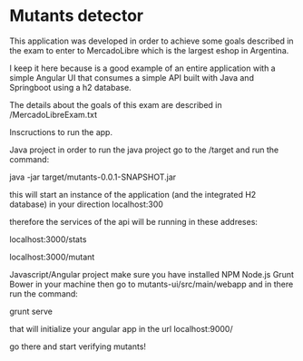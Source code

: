 # Mutants detector

This application was developed in order to achieve some goals described in the exam to enter to MercadoLibre which is the largest eshop in Argentina.

I keep it here because is a good example of an entire application with a simple Angular UI that consumes a simple API built with Java and Springboot using a h2 database.

The details about the goals of this exam are described in /MercadoLibreExam.txt

Inscructions to run the app.

  Java project
  in order to run the java project go to the /target and run the command:

  java -jar target/mutants-0.0.1-SNAPSHOT.jar 

  this will start an instance of the application (and the integrated H2 database) in your direction localhost:300

  therefore the services of the api will be running in these addreses:

  localhost:3000/stats

  localhost:3000/mutant

  Javascript/Angular project
  make sure you have installed NPM Node.js Grunt Bower in your machine
  then go to mutants-ui/src/main/webapp and in there run the command:

  grunt serve

  that will initialize your angular app in the url localhost:9000/

  go there and start verifying mutants!
